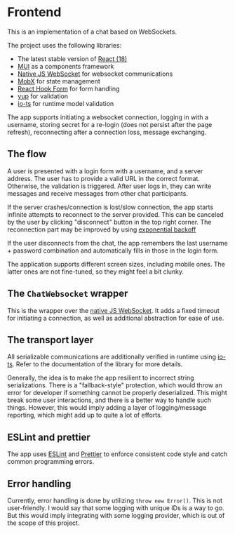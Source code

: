 # Frontend

This is an implementation of a chat based on WebSockets.

The project uses the following libraries:

- The latest stable version of [React (18)](https://reactjs.org/)
- [MUI](https://mui.com/core/) as a components framework
- [Native JS WebSocket](https://developer.mozilla.org/en-US/docs/Web/API/WebSocket) for websocket communications
- [MobX](https://mobx.js.org/README.html) for state management
- [React Hook Form](https://react-hook-form.com/) for form handling
- [yup](https://github.com/jquense/yup) for validation
- [io-ts](https://github.com/gcanti/io-ts) for runtime model validation

The app supports initiating a websocket connection, logging in with a username, storing secret for a re-login
(does not persist after the page refresh), reconnecting after a connection loss, message exchanging.

## The flow

A user is presented with a login form with a username, and a server address. The user has to provide a valid URL in
the correct format. Otherwise, the validation is triggered. After user logs in, they can write messages and receive
messages from other chat participants.

If the server crashes/connection is lost/slow connection, the app starts infinite attempts to reconnect to the server
provided. This can be canceled by the user by clicking "disconnect" button in the top right corner. The reconnection
part may be improved by using [exponential backoff](https://en.wikipedia.org/wiki/Exponential_backoff)

If the user disconnects from the chat, the app remembers the last username + password combination and automatically
fills in those in the login form.

The application supports different screen sizes, including mobile ones. The latter ones are not fine-tuned, so they
might feel a bit clunky.

## The `ChatWebsocket` wrapper

This is the wrapper over the [native JS WebSocket](https://developer.mozilla.org/en-US/docs/Web/API/WebSocket). It adds
a fixed timeout for initiating a connection, as well as additional abstraction for ease of use.

## The transport layer

All serializable communications are additionally verified in runtime using [io-ts](https://github.com/gcanti/io-ts).
Refer to the documentation of the library for more details.

Generally, the idea is to make the app resilient to incorrect string serializations. There is a "fallback-style"
protection, which would throw an error for developer if something cannot be properly deserialized. This might break
some user interactions, and there is a better way to handle such things. However, this would imply adding a layer of
logging/message reporting, which might add up to quite a lot of efforts.

## ESLint and prettier

The app uses [ESLint](https://typescript-eslint.io/) and [Prettier](https://prettier.io/) to enforce consistent code
style and catch common programming errors.

## Error handling

Currently, error handling is done by utilizing `throw new Error()`. This is not user-friendly. I would say that some
logging with unique IDs is a way to go. But this would imply integrating with some logging provider, which is out of
the scope of this project.